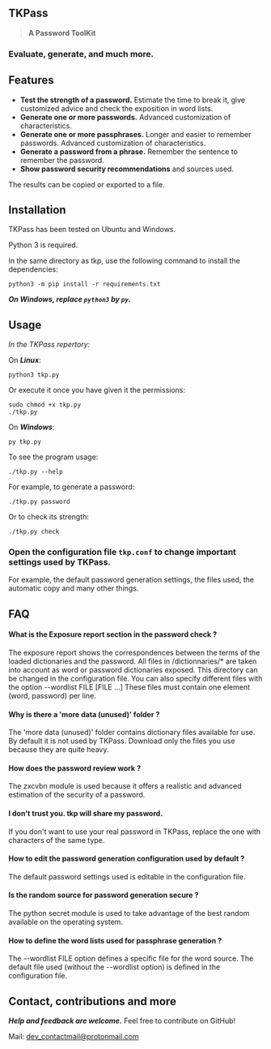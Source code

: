 ## TKPass

> **A Password ToolKit**

### Evaluate, generate, and much more.

## Features

 - __Test the strength of a password.__ Estimate the time to break it, give customized advice and check the exposition in word lists.
 - __Generate one or more passwords.__ Advanced customization of characteristics.
 - __Generate one or more passphrases.__ Longer and easier to remember passwords. Advanced customization of characteristics.
 - __Generate a password from a phrase.__ Remember the sentence to remember the password.
 - __Show password security recommendations__ and sources used.

The results can be copied or exported to a file.

## Installation

TKPass has been tested on Ubuntu and Windows.

Python 3 is required.

In the same directory as tkp, use the following command to install the dependencies:

    python3 -m pip install -r requirements.txt

***On Windows, replace `python3` by `py`.***

## Usage

*In the TKPass repertory:*

On ***Linux***:

    python3 tkp.py
    
Or execute it once you have given it the permissions:

    sudo chmod +x tkp.py
    ./tkp.py

On ***Windows***:

    py tkp.py

To see the program usage:

    ./tkp.py --help
    
For example, to generate a password:

    ./tkp.py password

Or to check its strength:

    ./tkp.py check


### Open the configuration file `tkp.conf` to change important settings used by TKPass.
For example, the default password generation settings, the files used, the automatic copy and many other things.


## FAQ

#### What is the Exposure report section in the password check ?

The exposure report shows the correspondences between the terms of the loaded dictionaries and the password.
All files in /dictionnaries/* are taken into account as word or password dictionaries exposed.
This directory can be changed in the configuration file.
You can also specify different files with the option --wordlist FILE [FILE ...]
These files must contain one element (word, password) per line.

#### Why is there a 'more data (unused)' folder ?

The 'more data (unused)' folder contains dictionary files available for use.
By default it is not used by TKPass.
Download only the files you use because they are quite heavy.

#### How does the password review work ?

The zxcvbn module is used because it offers a realistic and advanced estimation of the security of a password.

#### I don't trust you. tkp will share my password.

 If you don't want to use your real password in TKPass, replace the one with characters of the same type.

#### How to edit the password generation configuration used by default ?

The default password settings used is editable in the configuration file.

#### Is the random source for password generation secure ?

The python secret module is used to take advantage of the best random available on the operating system.

#### How to define the word lists used for passphrase generation ?

The --wordlist FILE option defines a specific file for the word source.
The default file used (without the --wordlist option) is defined in the configuration file.

## Contact, contributions and more

***Help and feedback are welcome.*** Feel free to contribute on GitHub!

Mail: dev_contactmail@protonmail.com
